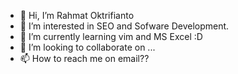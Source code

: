 - 👋 Hi, I’m Rahmat Oktrifianto
- 👀 I’m interested in SEO and Sofware Development.
- 🌱 I’m currently learning vim and MS Excel :D
- 💞️ I’m looking to collaborate on ...
- 📫 How to reach me on email??

<!---
oktrifianto/oktrifianto is a ✨ special ✨ repository because its `README.md` (this file) appears on your GitHub profile.
You can click the Preview link to take a look at your changes.
--->

